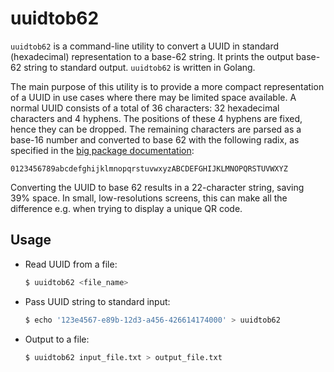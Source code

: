 # uuidtob62

`uuidtob62` is a command-line utility to convert a UUID in standard (hexadecimal) representation to a base-62 string. It prints the output base-62 string to standard output. `uuidtob62` is written in Golang.

The main purpose of this utility is to provide a more compact representation of a UUID in use cases where there may be limited space available. A normal UUID consists of a total of 36 characters: 32 hexadecimal characters and 4 hyphens. The positions of these 4 hyphens are fixed, hence they can be dropped. The remaining characters are parsed as a base-16 number and converted to base 62 with the following radix, as specified in the [big package documentation](https://pkg.go.dev/math/big?utm_source=gopls#Int.Text):

```
0123456789abcdefghijklmnopqrstuvwxyzABCDEFGHIJKLMNOPQRSTUVWXYZ
```

Converting the UUID to base 62 results in a 22-character string, saving 39% space. In small, low-resolutions screens, this can make all the difference e.g. when trying to display a unique QR code.

## Usage

- Read UUID from a file:

  ```bash
  $ uuidtob62 <file_name>
  ```

- Pass UUID string to standard input:

  ```bash
  $ echo '123e4567-e89b-12d3-a456-426614174000' > uuidtob62
  ```

- Output to a file:
  ```bash
  $ uuidtob62 input_file.txt > output_file.txt
  ```
